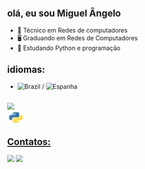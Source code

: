 ## olá, eu sou Miguel Ângelo 
- 📜 Técnico em Redes de computadores 
- 🖥️ Graduando em Redes de Computadores 
- 📖 Estudando Python e programação
## idiomas: 
- ![Brazil](https://flagcdn.com/w20/br.png) / ![Espanha](https://flagcdn.com/w20/es.png)
##
<div>
  <a href="https://github.com/M1guel-V1ana">
  <img heigth="180em" src="https://github-readme-stats.vercel.app/api?username=M1guel-V1ana&show_icons=true&theme=cobalt&include_all_commites=true&count_private=true"
  <img heigth="180em" src="https://github-readme-stats.vercel.app/api/top-langs/?username=M1guel-V1ana&layout=compact&langs_count=16&theme=cobalt"/>
</div>
 <img align="center" alt="Miguel-Python" height="30" width="40" src="https://raw.githubusercontent.com/devicons/devicon/master/icons/python/python-original.svg"> 

  ## Contatos:
 <div> 
  <a href="https://instagram.com/_miguelvianna" target="_blank"><img src="https://img.shields.io/badge/-Instagram-%23E4405F?style=for-the-badge&logo=instagram&logoColor=white" target="_blank"></a>
  <a href="https://www.linkedin.com/in/miguel-viana-b911b7338" target="_blank"><img src="https://img.shields.io/badge/-LinkedIn-%230077B5?style=for-the-badge&logo=linkedin&logoColor=white" target="_blank"></a>  
</div>
